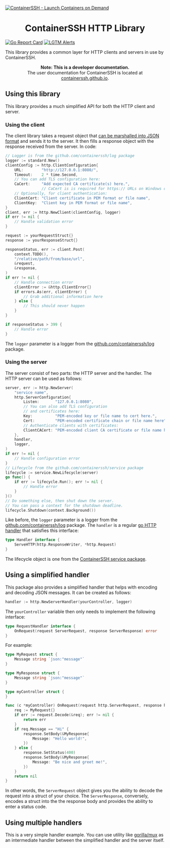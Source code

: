 [![ContainerSSH - Launch Containers on Demand](https://containerssh.github.io/images/logo-for-embedding.svg)](https://containerssh.github.io/)

<!--suppress HtmlDeprecatedAttribute -->
<h1 align="center">ContainerSSH HTTP Library</h1>

[![Go Report Card](https://goreportcard.com/badge/github.com/containerssh/http?style=for-the-badge)](https://goreportcard.com/report/github.com/containerssh/http)
[![LGTM Alerts](https://img.shields.io/lgtm/alerts/github/ContainerSSH/http?style=for-the-badge)](https://lgtm.com/projects/g/ContainerSSH/http/)

This library provides a common layer for HTTP clients and servers in use by ContainerSSH.

<p align="center"><strong>Note: This is a developer documentation.</strong><br />The user documentation for ContainerSSH is located at <a href="https://containerssh.github.io">containerssh.github.io</a>.</p>

## Using this library

This library provides a much simplified API for both the HTTP client and server.

### Using the client

The client library takes a request object that [can be marshalled into JSON format](https://gobyexample.com/json) and sends it to the server. It then fills a response object with the response received from the server. In code:

```go
// Logger is from the github.com/containerssh/log package
logger := standard.New()
clientConfig := http.ClientConfiguration{
    URL:        "http://127.0.0.1:8080/",
    Timeout:    2 * time.Second,
    // You can add TLS configuration here:
    CaCert:     "Add expected CA certificate(s) here.",
                // CaCert is is required for https:// URLs on Windows due to golang#16736
    // Optionally, for client authentication:
    ClientCert: "Client certificate in PEM format or file name",
    ClientKey:  "Client key in PEM format or file name",
}
client, err := http.NewClient(clientConfig, logger)
if err != nil {
    // Handle validation error
}

request := yourRequestStruct{}
response := yourResponseStruct{}

responseStatus, err := client.Post(
    context.TODO(),
    "/relative/path/from/base/url",
    &request,
    &response,
)
if err != nil {
    // Handle connection error
    clientError := &http.ClientError{}
    if errors.As(err, clientError) {
        // Grab additional information here
    } else {
    	// This should never happen
    }
}

if responseStatus > 399 {
    // Handle error
}
```

The `logger` parameter is a logger from the [github.com/containerssh/log](https://github.com/containerssh/log) package.

### Using the server

The server consist of two parts: the HTTP server and the handler. The HTTP server can be used as follows:

```go
server, err := http.NewServer(
    "service name",
    http.ServerConfiguration{
        Listen:       "127.0.0.1:8080",
        // You can also add TLS configuration
        // and certificates here:
        Key:          "PEM-encoded key or file name to cert here.",
        Cert:         "PEM-encoded certificate chain or file name here",
        // Authenticate clients with certificates:
        ClientCACert: "PEM-encoded client CA certificate or file name here",
    },
    handler,
    logger,
)
if err != nil {
    // Handle configuration error
}
// Lifecycle from the github.com/containerssh/service package
lifecycle := service.NewLifecycle(server)
go func() {
    if err := lifecycle.Run(); err != nil {
        // Handle error
    }
}()
// Do something else, then shut down the server.
// You can pass a context for the shutdown deadline.
lifecycle.Shutdown(context.Background())
```

Like before, the `logger` parameter is a logger from the [github.com/containerssh/log](https://github.com/containerssh/log) package. The `handler` is a regular [go HTTP handler](https://golang.org/pkg/net/http/#Handler) that satisfies this interface:

```go
type Handler interface {
    ServeHTTP(http.ResponseWriter, *http.Request)
}
```

The lifecycle object is one from the [ContainerSSH service package](https://github.com/containerssh/service).

## Using a simplified handler

This package also provides a simplified handler that helps with encoding and decoding JSON messages. It can be created as follows:

```go
handler := http.NewServerHandler(yourController, logger)
```

The `yourController` variable then only needs to implement the following interface:

```go
type RequestHandler interface {
	OnRequest(request ServerRequest, response ServerResponse) error
}
```

For example:

```go
type MyRequest struct {
    Message string `json:"message"`
}

type MyResponse struct {
    Message string `json:"message"`
}

type myController struct {
}

func (c *myController) OnRequest(request http.ServerRequest, response http.ServerResponse) error {
    req := MyRequest{}
	if err := request.Decode(&req); err != nil {
		return err
	}
	if req.Message == "Hi" {
		response.SetBody(&MyResponse{
			Message: "Hello world!",
		})
	} else {
        response.SetStatus(400)
		response.SetBody(&MyResponse{
			Message: "Be nice and greet me!",
		})
	}
	return nil
}
```

In other words, the `ServerRequest` object gives you the ability to decode the request into a struct of your choice. The `ServerResponse`, conversely, encodes a struct into the the response body and provides the ability to enter a status code.

## Using multiple handlers

This is a very simple handler example. You can use utility like [gorilla/mux](https://github.com/gorilla/mux) as an intermediate handler between the simplified handler and the server itself.
